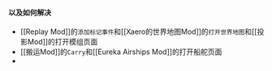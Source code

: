 #### 以及如何解决

- [[Replay Mod]]的`添加标记事件`和[[Xaero的世界地图Mod]]的`打开世界地图`和[[投影Mod]]的打开模组页面
- [[搬运Mod]]的`Carry`和[[Eureka Airships Mod]]的打开船舵页面
- 